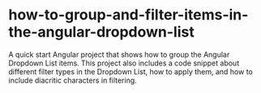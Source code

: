 # how-to-group-and-filter-items-in-the-angular-dropdown-list
A quick start Angular project that shows how to group the Angular Dropdown List items. This project also includes a code snippet about different filter types in the Dropdown List, how to apply them, and how to include diacritic characters in filtering.
